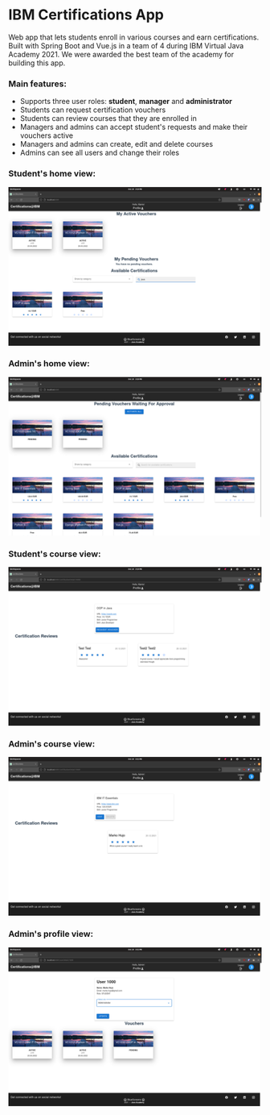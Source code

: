 # IBM Certifications App

Web app that lets students enroll in various courses and earn certifications. Built with Spring Boot and Vue.js in a team of 4 during IBM Virtual Java Academy 2021. We were awarded the best team of the academy for building this app.

### Main features:
- Supports three user roles: **student**, **manager** and **administrator**
- Students can request certification vouchers
- Students can review courses that they are enrolled in
- Managers and admins can accept student's requests and make their vouchers active
- Managers and admins can create, edit and delete courses
- Admins can see all users and change their roles

### Student's home view:
![](views/view5.png)

### Admin's home view:
![](views/view3.png)

### Student's course view:
![](views/view4.png)

### Admin's course view:
![](views/view2.png)

### Admin's profile view:
![](views/view1.png)
